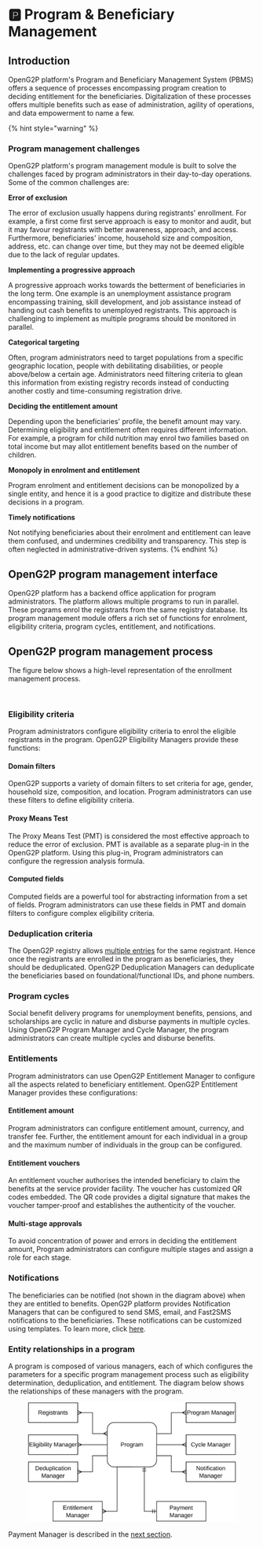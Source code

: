 # 🅿 Program & Beneficiary Management

## Introduction <a href="#introduction" id="introduction"></a>

OpenG2P platform's Program and Beneficiary Management System (PBMS) offers a sequence of processes encompassing program creation to deciding entitlement for the beneficiaries. Digitalization of these processes offers multiple benefits such as ease of administration, agility of operations, and data empowerment to name a few.

{% hint style="warning" %}
### Program management challenges <a href="#program-management-challenges" id="program-management-challenges"></a>

OpenG2P platform's program management module is built to solve the challenges faced by program administrators in their day-to-day operations. Some of the common challenges are:

**Error of exclusion**

The error of exclusion usually happens during registrants' enrollment. For example, a first come first serve approach is easy to monitor and audit, but it may favour registrants with better awareness, approach, and access. Furthermore, beneficiaries' income, household size and composition, address, etc. can change over time, but they may not be deemed eligible due to the lack of regular updates.

**Implementing a progressive approach**

A progressive approach works towards the betterment of beneficiaries in the long term. One example is an unemployment assistance program encompassing training, skill development, and job assistance instead of handing out cash benefits to unemployed registrants. This approach is challenging to implement as multiple programs should be monitored in parallel.

**Categorical targeting**

Often, program administrators need to target populations from a specific geographic location, people with debilitating disabilities, or people above/below a certain age. Administrators need filtering criteria to glean this information from existing registry records instead of conducting another costly and time-consuming registration drive.

**Deciding the entitlement amount**

Depending upon the beneficiaries' profile, the benefit amount may vary. Determining eligibility and entitlement often requires different information. For example, a program for child nutrition may enrol two families based on total income but may allot entitlement benefits based on the number of children.

**Monopoly in enrolment and entitlement**

Program enrolment and entitlement decisions can be monopolized by a single entity, and hence it is a good practice to digitize and distribute these decisions in a program.

**Timely notifications**

Not notifying beneficiaries about their enrolment and entitlement can leave them confused, and undermines credibility and transparency. This step is often neglected in administrative-driven systems.
{% endhint %}

## OpenG2P program management interface

OpenG2P platform has a backend office application for program administrators. The platform allows multiple programs to run in parallel. These programs enrol the registrants from the same registry database. Its program management module offers a rich set of functions for enrolment, eligibility criteria, program cycles, entitlement, and notifications.

## OpenG2P program management process

The figure below shows a high-level representation of the enrollment management process.

<figure><img src="https://github.com/smita-g2p/openg2p-documentation/raw/c68b3e6da99fe077e2cbe5d5fc166b3e3487fbce/.gitbook/assets/program-management-process.png" alt=""><figcaption></figcaption></figure>

### Eligibility criteria

Program administrators configure eligibility criteria to enrol the eligible registrants in the program. OpenG2P Eligibility Managers provide these functions:

#### Domain filters

OpenG2P supports a variety of domain filters to set criteria for age, gender, household size, composition, and location. Program administrators can use these filters to define eligibility criteria.

#### Proxy Means Test

The Proxy Means Test (PMT) is considered the most effective approach to reduce the error of exclusion. PMT is available as a separate plug-in in the OpenG2P platform. Using this plug-in, Program administrators can configure the regression analysis formula.

#### Computed fields

Computed fields are a powerful tool for abstracting information from a set of fields. Program administrators can use these fields in PMT and domain filters to configure complex eligibility criteria.

### Deduplication criteria

The OpenG2P registry allows [multiple entries](../secure-registry/registry.md#multiple-entries) for the same registrant. Hence once the registrants are enrolled in the program as beneficiaries, they should be deduplicated. OpenG2P Deduplication Managers can deduplicate the beneficiaries based on foundational/functional IDs, and phone numbers.

### Program cycles

Social benefit delivery programs for unemployment benefits, pensions, and scholarships are cyclic in nature and disburse payments in multiple cycles. Using OpenG2P Program Manager and Cycle Manager, the program administrators can create multiple cycles and disburse benefits.

### Entitlements

Program administrators can use OpenG2P Entitlement Manager to configure all the aspects related to beneficiary entitlement. OpenG2P Entitlement Manager provides these configurations:

#### Entitlement amount

Program administrators can configure entitlement amount, currency, and transfer fee. Further, the entitlement amount for each individual in a group and the maximum number of individuals in the group can be configured.

#### Entitlement vouchers

An entitlement voucher authorises the intended beneficiary to claim the benefits at the service provider facility. The voucher has customized QR codes embedded. The QR code provides a digital signature that makes the voucher tamper-proof and establishes the authenticity of the voucher.

#### Multi-stage approvals

To avoid concentration of power and errors in deciding the entitlement amount, Program administrators can configure multiple stages and assign a role for each stage.

### Notifications

The beneficiaries can be notified (not shown in the diagram above) when they are entitled to benefits. OpenG2P platform provides Notification Managers that can be configured to send SMS, email, and Fast2SMS notifications to the beneficiaries. These notifications can be customized using templates. To learn more, click [here](notifications.md).

### Entity relationships in a program

A program is composed of various managers, each of which configures the parameters for a specific program management process such as eligibility determination, deduplication, and entitlement. The diagram below shows the relationships of these managers with the program.

<figure><img src="https://raw.githubusercontent.com/openg2p/openg2p-documentation/1.2/.gitbook/assets/program-management-entity-relationships.png" alt=""><figcaption></figcaption></figure>

Payment Manager is described in the [next section](../eligibility-and-enrolment/).
